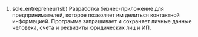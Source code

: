 1. sole_entrepreneur(sb) Разработка бизнес-приложение для предпринимателей, 
   которое позволяет им делиться контактной информацией. 
   Программа запрашивает и сохраняет личные данные человека, 
   счета и реквизиты юридических лиц и ИП.